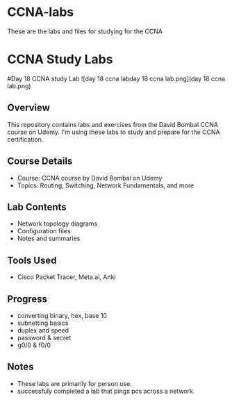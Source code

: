 # CCNA-labs
These are the labs and files for studying for the CCNA
# CCNA Study Labs

#Day 18 CCNA study Lab
![day 18 ccna labday 18 ccna lab.png](day 18 ccna lab.png)

## Overview
This repository contains labs and exercises from the David Bombal CCNA course on Udemy. I'm using these labs to study and prepare for the CCNA certification.

## Course Details
* Course: CCNA course by David Bombal on Udemy
* Topics: Routing, Switching, Network Fundamentals, and more

## Lab Contents
* Network topology diagrams
* Configuration files
* Notes and summaries

## Tools Used
*  Cisco Packet Tracer, Meta.ai, Anki

## Progress
* converting binary, hex, base 10
* subnetting basics
* duplex and speed
* password & secret
* g0/0 & f0/0

## Notes
* These labs are primarily for person use.
* successfuly completed a lab that pings pcs across a network.
